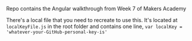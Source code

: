 Repo contains the Angular walkthrough from Week 7 of Makers Academy

There's a local file that you need to recreate to use this. It's located at `localKeyFile.js` in the root folder and contains one line, `var localKey = 'whatever-your-GitHub-personal-key-is'`
